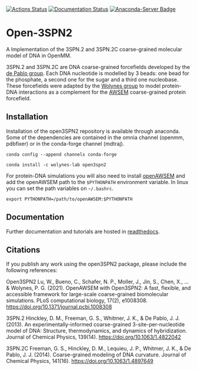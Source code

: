 [![Actions Status](https://github.com/cabb99/open3spn2/workflows/CI/badge.svg)](https://github.com/cabb99/open3spn2/actions)
[![Documentation Status](https://readthedocs.org/projects/open3spn2/badge/?version=latest)](https://open3spn2.readthedocs.io/en/latest/?badge=latest)
[![Anaconda-Server Badge](https://anaconda.org/wolynes-lab/open3spn2/badges/version.svg)](https://conda.anaconda.org/wolynes-lab/open3spn2)

# Open-3SPN2
A Implementation of the 3SPN.2 and 3SPN.2C coarse-grained molecular model of DNA in OpenMM.

3SPN.2 and 3SPN.2C are DNA coarse-grained forcefields developed by the [de Pablo group](https://pme.uchicago.edu/group/de-pablo-group). Each DNA nucleotide is modelled by 3 beads: one bead for the phosphate, a second one for the sugar and a third one nucleobase. These forcefields were adapted by the [Wolynes group](https://wolynes.rice.edu/) to model protein-DNA interactions as a complement for the [AWSEM](https://github.com/npschafer/openawsem) coarse-grained protein forcefield.

## Installation

Installation of the open3SPN2 repository is available through anaconda. Some of the dependencies  are contained in the omnia channel (openmm, pdbfixer) or in the conda-forge channel (mdtraj).

```conda config --append channels conda-forge```

```conda install -c wolynes-lab open3spn2```

For protein-DNA simulations you will also need to install [openAWSEM](https://github.com/npschafer/openawsem) and add the openAWSEM path to the `$PYTHONPATH` environment variable. In linux you can set the path variables on `~/.bashrc`.

```export PYTHONPATH=/path/to/openAWSEM:$PYTHONPATH```

## Documentation

Further documentation and tutorials are hosted in [readthedocs](https://open3spn2.readthedocs.io/en/latest/).

## Citations

If you publish any work using the open3SPN2 package, please include the following references:

Open3SPN2
Lu, W., Bueno, C., Schafer, N. P., Moller, J., Jin, S., Chen, X., ... & Wolynes, P. G. (2021). OpenAWSEM with Open3SPN2: A fast, flexible, and accessible framework for large-scale coarse-grained biomolecular simulations. PLoS computational biology, 17(2), e1008308. https://doi.org/10.1371/journal.pcbi.1008308

3SPN.2
Hinckley, D. M., Freeman, G. S., Whitmer, J. K., & De Pablo, J. J. (2013). An experimentally-informed coarse-grained 3-site-per-nucleotide model of DNA: Structure, thermodynamics, and dynamics of hybridization. Journal of Chemical Physics, 139(14). https://doi.org/10.1063/1.4822042

3SPN.2C
Freeman, G. S., Hinckley, D. M., Lequieu, J. P., Whitmer, J. K., & De Pablo, J. J. (2014). Coarse-grained modeling of DNA curvature. Journal of Chemical Physics, 141(16). https://doi.org/10.1063/1.4897649
